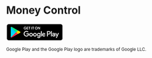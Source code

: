 # Money Control
[![Google Play Store](badge_new.png)](https://play.google.com/store/apps/details?id=com.app.herydevelopments.miicollector)

<sup>Google Play and the Google Play logo are trademarks of Google LLC.<sub>
